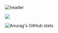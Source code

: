 <!--
**iamyoungk/iamyoungk** is a ✨ _special_ ✨ repository because its `README.md` (this file) appears on your GitHub profile.

Here are some ideas to get you started:

- 🔭 I’m currently working on ...
- 🌱 I’m currently learning ...
- 👯 I’m looking to collaborate on ...
- 🤔 I’m looking for help with ...
- 💬 Ask me about ...
- 📫 How to reach me: ...
- 😄 Pronouns: ...
- ⚡ Fun fact: ... 
-->

![header](https://capsule-render.vercel.app/api?type=waving&color=auto&height=300&section=header&text=Welcome!&animation=fadeIn&fontSize=90&desc=PgmYoung'sGitHubProfile&descSize=20&descAlign=60&descAlignY=65)

<a href="버튼을 눌렀을 때 이동할 링크" target="_blank"><img src="https://img.shields.io/badge/younghk@umich.edu-EA4335?style=flat&logo=gmail&logoColor=E8E8E8"/></a>

![Anurag's GitHub stats](https://github-readme-stats.vercel.app/api?username=iamyoungk&show_icons=true&theme=transparent)
